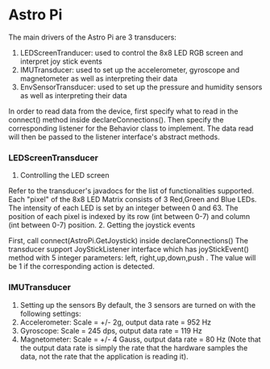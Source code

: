 # Astro Pi 

The main drivers of the Astro Pi are 3 transducers:
1. LEDScreenTranducer: used to control the 8x8 LED RGB screen and interpret joy stick events
2. IMUTransducer: used to set up the accelerometer, gyroscope and magnetometer as well as interpreting their data
3. EnvSensorTransducer: used to set up the pressure and humidity sensors as well as interpreting their data

In order to read data from the device, first specify what to read in the connect() method inside declareConnections(). Then specify the corresponding listener for the Behavior class to implement. The data read will then be passed to the listener interface's abstract methods. 

### LEDScreenTransducer
1. Controlling the LED screen

Refer to the transducer's javadocs for the list of functionalities supported. 
Each "pixel" of the 8x8 LED Matrix consists of 3 Red,Green and Blue LEDs. The intensity of each LED is set by an integer between 0 and 63.
The position of each pixel is indexed by its row (int between 0-7) and column (int between 0-7) position. 
2. Getting the joystick events

First, call connect(AstroPi.GetJoystick) inside declareConnections() 
The transducer support JoyStickListener interface which has joyStickEvent() method with 5 integer parameters: left, right,up,down,push . The value will be 1 if the corresponding action is detected. 

### IMUTransducer
1. Setting up the sensors
By default, the 3 sensors are turned on with the following settings:
  1. Accelerometer: Scale = +/- 2g, output data rate = 952 Hz
  2. Gyroscope: Scale = 245 dps, output data rate = 119 Hz
  3. Magnetometer: Scale = +/- 4 Gauss, output data rate = 80 Hz
(Note that the output data rate is simply the rate that the hardware samples the data, not the rate that the application is reading it).






